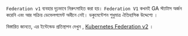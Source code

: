 `Federation v1` ব্যবহার দৃঢ়ভাবে নিরুৎসাহিত করা হয়। `Federation V1` কখনই GA স্ট্যাটাস অর্জন করেনি এবং আর সক্রিয় ডেভেলপমেন্ট অধীনে নেই। ডকুমেন্টেশন শুধুমাত্র ঐতিহাসিক উদ্দেশ্যে ।

বিস্তারিত জানতে, এর ইন্টেন্ডেড প্রতিস্থাপন দেখুন , [Kubernetes Federation v2](https://github.com/kubernetes-sigs/federation-v2) ।

